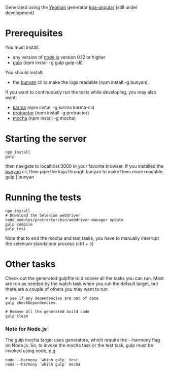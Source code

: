 Generated using the [Yeoman](http://yeoman.io/) generator [koa-angular](https://github.com/prekolna/generator-koa-angular) (still under development)

# Prerequisites
You must install:
* any version of [node.js](https://nodejs.org/) version 0.12 or higher
* [gulp](http://gulpjs.com) (npm install -g gulp gulp-cli)

You should install:
* the [bunyan](https://github.com/trentm/node-bunyan) cli to make the logs readable (npm install -g bunyan).

If you want to continuously run the tests while developing, you may also want:
* [karma](http://karma-runner.github.io/0.8/index.html) (npm install -g karma karma-cli)
* [protractor](http://angular.github.io/protractor/#/) (npm install -g protractor)
* [mocha](http://mochajs.org/) (npm install -g mocha)

# Starting the server
    npm install
    gulp

then navigate to localhost:3000 in your favorite browser.  If you installed the [bunyan](https://github.com/trentm/node-bunyan) cli, then pipe the logs through bunyan to make them more readable:
    gulp | bunyan

# Running the tests

    npm install
    # Download the Selenium webdriver
    node_modules/protractor/bin/webdriver-manager update
    gulp compile
    gulp test

Note that to end the mocha and test tasks, you have to manually interrupt the selenium standalone process  (ctrl + c)

# Other tasks

Check out the generated gulpfile to discover all the tasks you can run.  Most are run as needed by the watch task when you run the default target, but there are a couple of others you may want to run:

    # See if any dependencies are out of date
    gulp checkDependencies

    # Remove all the generated build code
    gulp clean

### Note for Node.js
The gulp mocha target uses generators, which require the --harmony flag on Node.js.  So, to invoke the mocha task or the test task, gulp must be invoked using node, e.g.

    node --harmony `which gulp` test
    node --harmony `which gulp` mocha
